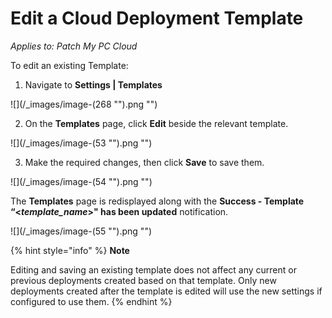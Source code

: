 # Edit a Cloud Deployment Template

_Applies to: Patch My PC Cloud_

To edit an existing Template:

1. Navigate to **Settings | Templates**

![](/_images/image-(268 "").png "")

2. On the **Templates** page, click **Edit** beside the relevant template.

![](/_images/image-(53 "").png "")

3. Make the required changes, then click **Save** to save them.

![](/_images/image-(54 "").png "")

The **Templates** page is redisplayed along with the **Success - Template “<**_**template\_name**_**>" has been updated** notification.

![](/_images/image-(55 "").png "")

{% hint style="info" %}
**Note**

Editing and saving an existing template does not affect any current or previous deployments created based on that template. Only new deployments created after the template is edited will use the new settings if configured to use them.
{% endhint %}
